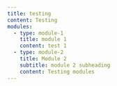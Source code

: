 ```yaml
---
title: testing
content: Testing
modules:
  - type: module-1
    title: module 1
    content: test 1
  - type: module-2
    title: Module 2
    subtitle: module 2 subheading
    content: Testing modules
---
```

